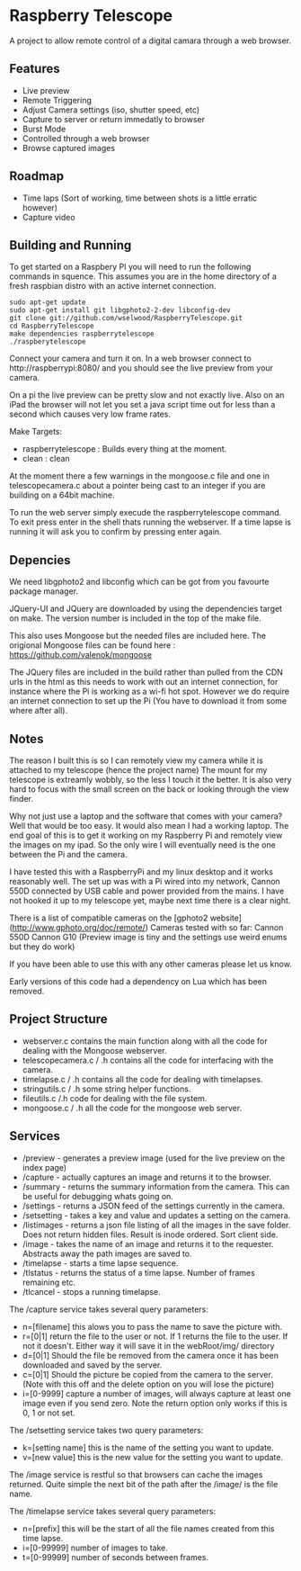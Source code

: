 Raspberry Telescope
===================

A project to allow remote control of a digital camara through a web browser.

Features
--------

* Live preview
* Remote Triggering
* Adjust Camera settings (iso, shutter speed, etc)
* Capture to server or return immedatly to browser
* Burst Mode
* Controlled through a web browser
* Browse captured images

Roadmap
-------

* Time laps (Sort of working, time between shots is a little erratic however)
* Capture video


Building and Running
--------------------

To get started on a Raspbery PI you will need to run the following commands in squence. This assumes you are in the home directory of a fresh raspbian distro with an active internet connection.

    sudo apt-get update
    sudo apt-get install git libgphoto2-2-dev libconfig-dev
    git clone git://github.com/wselwood/RaspberryTelescope.git
    cd RaspberryTelescope
    make dependencies raspberrytelescope
    ./raspberytelescope
    
Connect your camera and turn it on. In a web browser connect to http://raspberrypi:8080/ and you should see the live preview from your camera. 

On a pi the live preview can be pretty slow and not exactly live. Also on an iPad the browser will not let you set a java script time out for less than a second which causes very low frame rates.

Make Targets:
* raspberrytelescope : Builds every thing at the moment.
* clean : clean

At the moment there a few warnings in the mongoose.c file and one in telescopecamera.c about a pointer being cast 
to an integer if you are building on a 64bit machine. 

To run the web server simply execude the raspberrytelescope command. To exit press enter in the shell thats running the webserver. If a time lapse is running it will ask you to confirm by pressing enter again.

Depencies
---------

We need libgphoto2 and libconfig which can be got from you favourte package manager.

JQuery-UI and JQuery are downloaded by using the dependencies target on make. The version number is included in the top of the make file.

This also uses Mongoose  but the needed files are included here. The origional Mongoose files can be found here : https://github.com/valenok/mongoose

The JQuery files are included in the build rather than pulled from the CDN urls in the html as this needs to work with out an internet connection, for instance where the Pi is working as a wi-fi hot spot. However we do require an internet connection to set up the Pi (You have to download it from some where after all).

Notes
-----

The reason I built this is so I can remotely view my camera while it is attached to my telescope (hence the project name) The mount for my telescope is extreamly wobbly, so the less I touch it the better. It is also very hard to focus with the small screen on the back or looking through the view finder.

Why not just use a laptop and the software that comes with your camera? Well that would be too easy. It would also mean I had a working laptop. The end goal of this is to get it working on my Raspberry Pi and remotely view the images on my ipad. So the only wire I will eventually need is the one between the Pi and the camera.

I have tested this with a RaspberryPi and my linux desktop and it works reasonably well. The set up was with a Pi wired into my network, Cannon 550D connected by USB cable and power provided from the mains. I have not hooked it up to my telescope yet, maybe next time there is a clear night.

There is a list of compatible cameras on the [gphoto2 website] (http://www.gphoto.org/doc/remote/)
Cameras tested with so far:
Cannon 550D
Cannon G10 (Preview image is tiny and the settings use weird enums but they do work)

If you have been able to use this with any other cameras please let us know.

Early versions of this code had a dependency on Lua which has been removed.

Project Structure
-----------------

* webserver.c contains the main function along with all the code for dealing with the Mongoose webserver.
* telescopecamera.c / .h contains all the code for interfacing with the camera.
* timelapse.c / .h contains all the code for dealing with timelapses.
* stringutils.c / .h some string helper functions.
* fileutils.c /.h code for dealing with the file system.
* mongoose.c / .h all the code for the mongoose web server.

Services
--------

* /preview - generates a preview image (used for the live preview on the index page)
* /capture - actually captures an image and returns it to the browser.
* /summary - returns the summary information from the camera. This can be useful for debugging whats going on.
* /settings - returns a JSON feed of the settings currently in the camera.
* /setsetting - takes a key and value and updates a setting on the camera.
* /listimages - returns a json file listing of all the images in the save folder. Does not return hidden files. Result is inode ordered. Sort client side.
* /image - takes the name of an image and returns it to the requester. Abstracts away the path images are saved to.
* /timelapse - starts a time lapse sequence.
* /tlstatus - returns the status of a time lapse. Number of frames remaining etc.
* /tlcancel - stops a running timelapse.

The /capture service takes several query parameters:
* n=[filename] this alows you to pass the name to save the picture with.
* r=[0|1] return the file to the user or not. If 1 returns the file to the user. If not it doesn't. Either way it will save it in the webRoot/img/ directory
* d=[0|1] Should the file be removed from the camera once it has been downloaded and saved by the server.
* c=[0|1] Should the picture be copied from the camera to the server. (Note with this off and the delete option on you will lose the picture)
* i=[0-9999] capture a number of images, will always capture at least one image even if you send zero. Note the return option only works if this is 0, 1 or not set.

The /setsetting service takes two query parameters:
* k=[setting name] this is the name of the setting you want to update.
* v=[new value] this is the new value for the setting you want to update.

The /image service is restful so that browsers can cache the images returned. Quite simple the next bit of the path after the /image/ is the file name.

The /timelapse service takes several query parameters:
* n=[prefix] this will be the start of all the file names created from this time lapse.
* i=[0-99999] number of images to take.
* t=[0-99999] number of seconds between frames.


